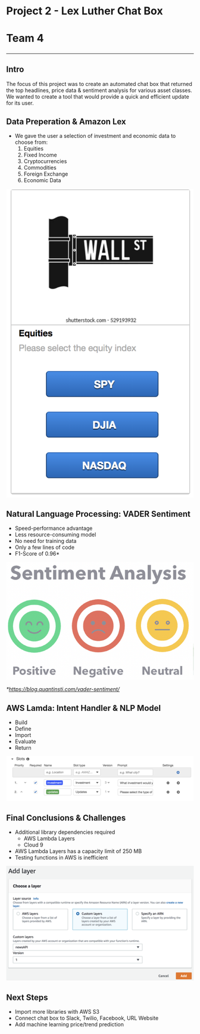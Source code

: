 # Project 2 - Lex Luther Chat Box

# Team 4
##### 
---

## Intro 
The focus of this project was to create an automated chat box that returned the top headlines, price data & sentiment analysis for various asset classes. We wanted to create a tool that would provide a quick and efficient update for its user. 



## Data Preperation & Amazon Lex
 * We gave the user a selection of investment and economic data to choose from:
    1. Equities
    2. Fixed Income
    3. Cryptocurrencies
    4. Commodities
    5. Foreign Exchange
    6. Economic Data

![InvestmentPrompt](Images/InvestmentPrompt.png)

## Natural Language Processing: VADER Sentiment
* Speed-performance advantage
* Less resource-consuming model
* No need for training data
* Only a few lines of code
* F1-Score of 0.96* 

![SentimentAnalysis](Images/SentimentAnalysis.png)

_*https://blog.quantinsti.com/vader-sentiment/_ 


## AWS Lamda: Intent Handler & NLP Model
* Build
* Define
* Import
* Evaluate
* Return

![Slots](Images/Slots.png)


## Final Conclusions & Challenges

* Additional library dependencies required
    * AWS Lambda Layers 
    * Cloud 9
* AWS Lambda Layers has a capacity limit of  250 MB
* Testing functions in AWS is inefficient

![LambdaLayer](Images/LambdaLayer.png)


## Next Steps
* Import more libraries with AWS S3 
* Connect chat box to Slack, Twilio, Facebook, URL Website
* Add machine learning price/trend prediction




